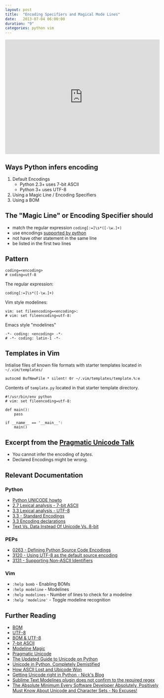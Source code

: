 ```yaml
---
layout: post
title:  "Encoding Specifiers and Magical Mode Lines"
date:   2013-07-04 06:00:00
duration: "9"
categories: python vim
---
```



<!-- Encoding Specifiers and Magical Mode Lines -->
<iframe src="http://player.vimeo.com/video/69685215?title=0&amp;byline=0&amp;portrait=0&amp;color=4a8ac2" width="500" height="370" frameborder="0"> </iframe> 

## Ways Python infers encoding
1. Default Encodings
    - Python 2.3+ uses 7-bit ASCII
    - Python 3+ uses UTF-8
2. Using a Magic Line / Encoding Specifiers
3. Using a BOM


## The "Magic Line" or Encoding Specifier should
- match the regular expression `coding[:=]\s*([-\w.]+)`
- use encodings [supported by python](http://docs.python.org/3.3/library/codecs.html#standard-encodings)
- not have other statement in the same line
- be listed in the first two lines


## Pattern 

    coding=<encoding>
    # coding=utf-8

The regular expression:

    coding[:=]\s*([-\w.]+)

Vim style modelines:

    vim: set fileencoding=<encoding>:
    # vim: set fileencoding=utf-8:

Emacs style "modelines"

    -*- coding: <encoding> -*-
    # -*- coding: latin-1 -*-

## Templates in Vim
Intialise files of known file formats with starter templates located in `~/.vim/templates/`

    autocmd BufNewFile * silent! 0r ~/.vim/templates/template.%:e

Contents of `template.py` located in that starter template directory.

    #!/usr/bin/env python
    # vim: set fileencoding=utf-8:
    
    def main():
        pass

    if __name__ == '__main__':
        main()


## Excerpt from the [Pragmatic Unicode Talk](http://nedbatchelder.com/text/unipain.html)

- You cannot infer the encoding of *bytes*.
- Declared Encodings might be wrong.


## Relevant Documentation
### Python 
- [Python UNICODE howto](http://docs.python.org/3/howto/unicode.html)
- [2.7 Lexical analysis - 7-bit ASCII](http://docs.python.org/2.7/reference/lexical_analysis.html#lexical-analysis)
- [3.3 Lexical analysis - UTF-8](http://docs.python.org/3.3/reference/lexical_analysis.html#lexical-analysis)
- [3.3 - Standard Encodings](http://docs.python.org/3.3/library/codecs.html#standard-encodings)
- [3.3 Encoding declarations](http://docs.python.org/3.3/reference/lexical_analysis.html#encoding-declarations)
- [Text Vs. Data Instead Of Unicode Vs. 8-bit](http://docs.python.org/release/3.0.1/whatsnew/3.0.html#text-vs-data-instead-of-unicode-vs-8-bit)

### PEPs
- [0263 - Defining Python Source Code Encodings](http://www.python.org/dev/peps/pep-0263/)
- [3120 - Using UTF-8 as the default source encoding](http://www.python.org/dev/peps/pep-3120/#specification)
- [3131 - Supporting Non-ASCII Identifiers](http://www.python.org/dev/peps/pep-3131/)

### Vim
- `:help bomb` - Enabling BOMs
- `:help modeline` - Modelines
- `:help modelines` - Number of lines to check for a modeline
- `:help 'modeline'` - Toggle modeline recognition


## Further Reading
- [BOM](https://en.wikipedia.org/wiki/Byte_order_mark)
- [UTF-8](https://en.wikipedia.org/wiki/UTF-8)
- [BOM & UTF-8](http://en.wikipedia.org/wiki/UTF-8#Byte_order_mark)
- [7-bit ASCII](http://en.wikipedia.org/wiki/ASCII#7-bit)
- [Modeline Magic](http://vim.wikia.com/wiki/Modeline_magic)
- [Pragmatic Unicode](http://nedbatchelder.com/text/unipain.html)
- [The Updated Guide to Unicode on Python](http://lucumr.pocoo.org/2013/7/2/the-updated-guide-to-unicode/)
- [Unicode in Python, Completely Demistified](http://farmdev.com/talks/unicode/)
- [How ASCII Lost and Ubicode Won](http://blog.goosoftware.co.uk/2012/12/05/how-ascii-lost-and-unicode-won/)
- [Getting Unicode right in Python - Nick's Blog](http://blog.notdot.net/2010/07/Getting-unicode-right-in-Python)
- [Sublime Text Modelines plugin does not confirm to the required regex](https://github.com/SublimeText/Modelines)
- [The Absolute Minimum Every Software Developer Absolutely, Positively Must Know About Unicode and Character Sets - No Excuses!](http://www.joelonsoftware.com/articles/Unicode.html)
